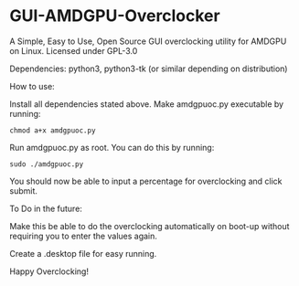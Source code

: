 # GUI-AMDGPU-Overclocker
A Simple, Easy to Use, Open Source GUI overclocking utility for AMDGPU on Linux.
Licensed under GPL-3.0

Dependencies:
	python3,
	python3-tk (or similar depending on distribution)

How to use:

Install all dependencies stated above.
Make amdgpuoc.py executable by running:

	chmod a+x amdgpuoc.py
Run amdgpuoc.py as root. You can do this by running:

	sudo ./amdgpuoc.py
You should now be able to input a percentage for overclocking and click submit.


To Do in the future:

Make this be able to do the overclocking automatically on boot-up without requiring you to enter the values again.

Create a .desktop file for easy running.

Happy Overclocking!
